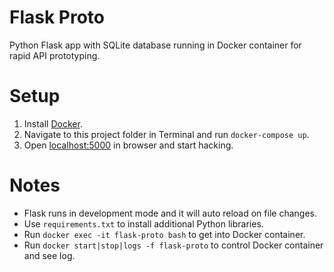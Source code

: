 # Flask Proto

Python Flask app with SQLite database running in Docker container for rapid API prototyping.

# Setup

1. Install [Docker](https://docs.docker.com/).
2. Navigate to this project folder in Terminal and run `docker-compose up`.
3. Open [localhost:5000](http://localhost:5000/) in browser and start hacking.

# Notes

- Flask runs in development mode and it will auto reload on file changes.
- Use `requirements.txt` to install additional Python libraries.
- Run `docker exec -it flask-proto bash` to get into Docker container.
- Run `docker start|stop|logs -f flask-proto` to control Docker container and see log.
